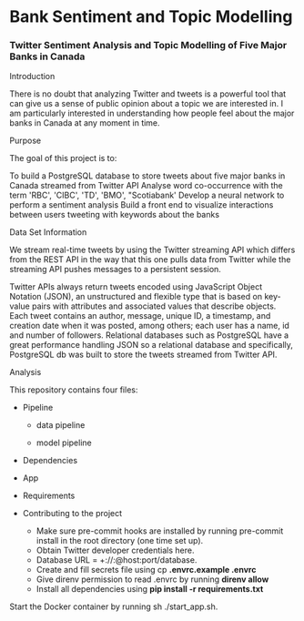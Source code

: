 # Bank Sentiment and Topic Modelling  #
### Twitter Sentiment Analysis and Topic Modelling of Five Major Banks in Canada ###

Introduction

There is no doubt that analyzing Twitter and tweets is a powerful tool that can give us a sense of public opinion about a topic we are interested in. I am particularly interested in understanding how people feel about the major banks in Canada at any moment in time. 

Purpose

The goal of this project is to:

To build a PostgreSQL database to store tweets about five major banks in Canada streamed from Twitter API
Analyse word co-occurrence with the term 'RBC', 'CIBC', 'TD', 'BMO', "Scotiabank'
Develop a neural network to perform a sentiment analysis
Build a front end to visualize interactions between users tweeting with keywords about the banks

Data Set Information

We stream real-time tweets by using the Twitter streaming API which differs from the REST API in the way that this one pulls data from Twitter while the streaming API pushes messages to a persistent session. 

Twitter APIs always return tweets encoded using JavaScript Object Notation (JSON), an unstructured and flexible type that is based on key-value pairs with attributes and associated values that describe objects. Each tweet contains an author, message, unique ID, a timestamp, and creation date when it was posted, among others; each user has a name, id and number of followers. Relational databases such as PostgreSQL have a great performance handling JSON so a relational database and specifically, PostgreSQL db was built to store the tweets streamed from Twitter API.

Analysis

This repository contains four files:

* Pipeline

	* data pipeline
	
	* model pipeline
* Dependencies
* App
* Requirements



























* Contributing to the project
	* Make sure pre-commit hooks are installed by running pre-commit install in the root directory (one time set up).
	* Obtain Twitter developer credentials here.
	* Database URL = <dialect>+<driver>://<user>:<password>@host:port/database.
	* Create and fill secrets file using cp **.envrc.example .envrc**
	* Give direnv permission to read .envrc by running **direnv allow**
	* Install all dependencies using **pip install -r requirements.txt**
	
Start the Docker container by running sh ./start_app.sh.
